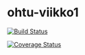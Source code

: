 # ohtu-viikko1
[![Build Status](https://travis-ci.org/camicolli/ohtu-viikko1.svg?branch=master)](https://travis-ci.org/camicolli/ohtu-viikko1)

[![Coverage Status](https://coveralls.io/repos/github/camicolli/ohtu-viikko1/badge.svg?branch=master)](https://coveralls.io/github/camicolli/ohtu-viikko1?branch=master)
